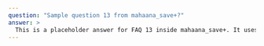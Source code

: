 ```yaml
---
question: "Sample question 13 from mahaana_save+?"
answer: >
  This is a placeholder answer for FAQ 13 inside mahaana_save+. It uses proper YAML block formatting to avoid any parsing issues.
---
```

